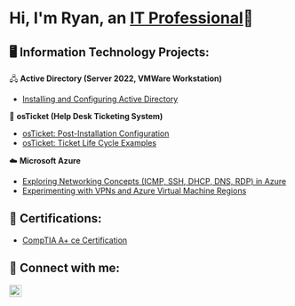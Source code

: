 <h1>Hi, I'm Ryan, an <a href="https://www.linkedin.com/in/rcmallory/">IT Professional</a>👋</h1>

<h2>🖥️ Information Technology Projects:</h2>

</a>🖧 <b>Active Directory (Server 2022, VMWare Workstation)</b>
  - [Installing and Configuring Active Directory](https://github.com/ryanmallory/active-directory-setup)

</a>🎫 <b>osTicket (Help Desk Ticketing System)</b>
  - [osTicket: Post-Installation Configuration](https://github.com/ryanmallory/osticket-config)
  - [osTicket: Ticket Life Cycle Examples](https://github.com/ryanmallory/osticket-life-cycle)

</a>☁️ <b>Microsoft Azure</b>
  - [Exploring Networking Concepts (ICMP, SSH, DHCP, DNS, RDP) in Azure](https://github.com/ryanmallory/azure-network-protocols)
  - [Experimenting with VPNs and Azure Virtual Machine Regions](https://github.com/ryanmallory/azure-vpn-lab)

<h2>📄 Certifications:</h2>

- [CompTIA A+ ce Certification](https://www.credly.com/badges/9a9c879e-6fc7-4b5b-a3b2-10850aecd3a3/public_url)

<h2>🤳 Connect with me:</h2>

[<img align="left" alt="Josh | LinkedIn" width="22px" src="https://cdn.jsdelivr.net/npm/simple-icons@v3/icons/linkedin.svg" />][linkedin]

[linkedin]: https://www.linkedin.com/in/rcmallory/
